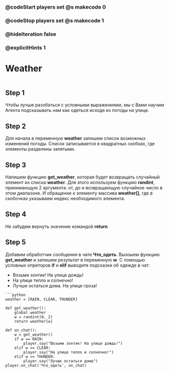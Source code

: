 ### @codeStart players set @s makecode 0
### @codeStop players set @s makecode 1

### @hideIteration false 
### @explicitHints 1


# Weather

```python
```

## Step 1
Чтобы лучше разобаться с условными выражениями, мы с Вами научим Агента подсказывать нам как одеться исходя из погоды на улице.


## Step 2
Для начала в переменную **weather** запишем список возможных изменений погоды. Список записывается в квадратных скобках, где элементы разделены запятыми.

## Step 3
Напишем функцию **get_weather**, которая будет возвращать случайный элемент из списка **weather**. Для этого используем функцию **randint**, принимающую 2 аргумента: от, до и возвращающую случайное число в этом диапазоне. И обращение к элементу массива **weather[]**, где в скобочках указываем индекс необходимого элемента.

## Step 4
Не забудем вернуть значение командой **return**

## Step 5
Добавим обработчик сообщения в чате **Что_одеть**. Вызоыем функцию **get_weather** и запишем результат в переменную **w**. С помощью условных опреторов **if** и **elif** выводите подсказки об одежде в чат:

- Возьми зонтик! На улице дождь!
- На улице тепло и солнечно!
- Лучше остаться дома. На улице гроза!
 

```ghost
```python
weather = [RAIN, CLEAR, THUNDER]

def get_weather():
    global weather
    w = randint(0, 2)
    return weather[w]

def on_chat():
    w = get_weather()
    if w == RAIN:
        player.say("Возьми зонтик! На улице дождь!")
    elif w == CLEAR:
        player.say("На улице тепло и солнечно!")
    elif w == THUNDER:
        player.say("Лучше остаться дома")
player.on_chat('Что_одеть', on_chat)
```

